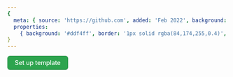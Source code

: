 ```yaml
---
{
  meta: { source: 'https://github.com', added: 'Feb 2022', background: '#fff', color: '#000' },
  properties:
    { background: '#ddf4ff', border: '1px solid rgba(84,174,255,0.4)', borderRadius: '6px' }
}
---
```


<a class="btn">Set up template</a>

<style>
  .btn:hover {
    background-color: #2c974b;
    border-color: rgba(27, 31, 36, 0.15);
  }
  .btn {
    transition: 0.2s cubic-bezier(0.3, 0, 0.5, 1);
    transition-property: all;
    transition-property: color, background-color, border-color;

    position: relative;
    display: inline-block;
    padding: 5px 16px;
    font-size: 14px;
    font-weight: 500;
    line-height: 20px;
    white-space: nowrap;
    vertical-align: middle;
    cursor: pointer;
    -webkit-user-select: none;
    user-select: none;
    border: 1px solid;
    border-top-color: currentcolor;
    border-right-color: currentcolor;
    border-bottom-color: currentcolor;
    border-left-color: currentcolor;
    border-radius: 6px;
    -webkit-appearance: none;
    -moz-appearance: none;
    appearance: none;
    text-decoration: none;

    font-family: -apple-system, BlinkMacSystemFont, 'Segoe UI', Helvetica, Arial, sans-serif,
      'Apple Color Emoji', 'Segoe UI Emoji';

    color: #ffffff;
    background-color: #2da44e;
    border-color: rgba(27, 31, 36, 0.15);
    box-shadow: 0 1px 0 rgba(27, 31, 36, 0.1), inset 0 1px 0 rgba(255, 255, 255, 0.03);
  }
</style>
